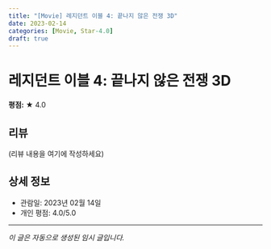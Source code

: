 ```yaml
---
title: "[Movie] 레지던트 이블 4: 끝나지 않은 전쟁 3D"
date: 2023-02-14
categories: [Movie, Star-4.0]
draft: true
---
```


# 레지던트 이블 4: 끝나지 않은 전쟁 3D

**평점:** ★ 4.0

## 리뷰

(리뷰 내용을 여기에 작성하세요)

## 상세 정보

- 관람일: 2023년 02월 14일
- 개인 평점: 4.0/5.0

---

*이 글은 자동으로 생성된 임시 글입니다.*
